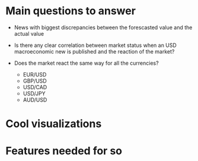 # Main questions to answer

- News with biggest discrepancies between the forescasted value and the actual value
 
- Is there any clear correlation between market status when an USD macroeconomic new is published and the reaction of the market?

- Does the market react the same way for all the currencies? 
  - EUR/USD
  - GBP/USD
  - USD/CAD
  - USD/JPY
  - AUD/USD
  


# Cool visualizations


# Features needed for so

